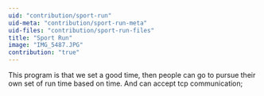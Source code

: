 ```yaml
---
uid: "contribution/sport-run"
uid-meta: "contribution/sport-run-meta"
uid-files: "contribution/sport-run-files"
title: "Sport Run"
image: "IMG_5487.JPG"
contribution: "true"
---
```


This program is that we set a good time, then people can go to pursue their own set of run time based on time.
And can accept tcp communication;
